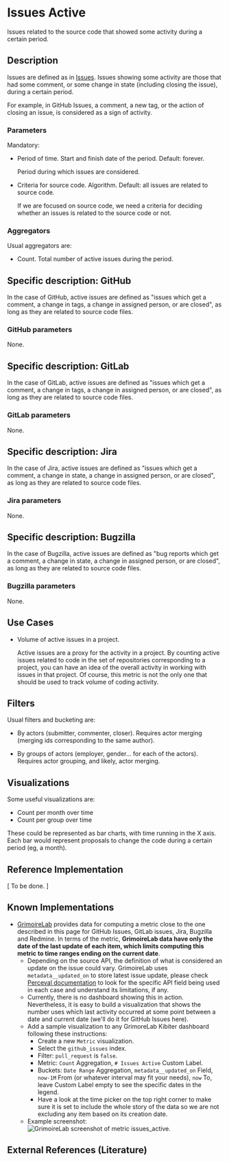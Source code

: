 # Issues Active

Issues related to the source code that showed some activity
during a certain period.

## Description

Issues are defined as in [Issues](Issues.md).
Issues showing some activity are those that had some comment,
or some change in state (including closing the issue),
during a certain period.

For example, in GitHub Issues, a comment, a new tag, or
the action of closing an issue, is considered as a sign of activity.

### Parameters

Mandatory:

* Period of time. Start and finish date of the period. Default: forever.

    Period during which issues are considered.

* Criteria for source code. Algorithm. Default: all issues are related to
  source code.

    If we are focused on source code, we need a criteria for deciding
    whether an issues is related to the source code or not.

### Aggregators

Usual aggregators are:

* Count. Total number of active issues during the period.

## Specific description: GitHub

In the case of GitHub, active issues are defined as "issues
which get a comment, a change in tags, a change in assigned
person, or are closed",
as long as they are related to source code files.

### GitHub parameters

None.

## Specific description: GitLab

In the case of GitLab, active issues are defined as "issues
which get a comment, a change in tags, a change in assigned
person, or are closed",
as long as they are related to source code files.

### GitLab parameters

None.

## Specific description: Jira

In the case of Jira, active issues are defined as "issues
which get a comment, a change in state, a change in assigned
person, or are closed",
as long as they are related to source code files.

### Jira parameters

None.

## Specific description: Bugzilla

In the case of Bugzilla, active issues are defined as "bug reports
which get a comment, a change in state, a change in assigned
person, or are closed",
as long as they are related to source code files.

### Bugzilla parameters

None.

## Use Cases

* Volume of active issues in a project.

    Active issues are a proxy for the activity in a project.
    By counting active issues related to code in the set of repositories corresponding
    to a project, you can have an idea of the overall activity in
    working with issues in that project.
    Of course, this metric is not the only one that should be
    used to track volume of coding activity.


## Filters

Usual filters and bucketing are:

* By actors (submitter, commenter, closer). Requires actor merging
(merging ids corresponding to the same author).

* By groups of actors (employer, gender... for each of the actors).
Requires actor grouping, and likely, actor merging.

## Visualizations

Some useful visualizations are:

* Count per month over time
* Count per group over time

These could be represented as bar charts, with time running in the X axis.
Each bar would represent proposals to change the code
during a certain period (eg, a month).

## Reference Implementation

[ To be done. ]

## Known Implementations

* [GrimoireLab](https://chaoss.github.io/grimoirelab) provides data for computing a metric close to the one described in this page for GitHub Issues, GitLab issues, Jira, Bugzilla and Redmine. In terms of the metric, **GrimoireLab data have only the date of the last update of each item, which limits computing this metric to time ranges ending on the current date**.
  - Depending on the source API, the definition of what is considered an update on the issue could vary. GrimoireLab uses `metadata__updated_on` to store latest issue update, please check [Perceval documentation](https://perceval.readthedocs.io/en/latest/search.html?q=metadata_updated_on&check_keywords=yes&area=default) to look for the specific API field being used in each case and understand its limitations, if any.
  - Currently, there is no dashboard showing this in action. Nevertheless, it is easy to build a visualization that shows the number uses which last activity occurred at some point between a date and current date (we'll do it for GitHub Issues here).
  - Add a sample visualization to any GrimoreLab Kibiter dashboard following these instructions:
    * Create a new `Metric` visualization.
    * Select the `github_issues` index.
    * Filter: `pull_request` is `false`.
    * Metric: `Count` Aggregation, `# Issues Active` Custom Label.
    * Buckets: `Date Range` Aggregation, `metadata__updated_on` Field, `now-1M` From (or whatever interval may fit your needs), `now` To, leave Custom Label empty to see the specific dates in the legend.
    * Have a look at the time picker on the top right corner to make sure it is set to include the whole story of the data so we are not excluding any item based on its creation date.
  - Example screenshot: ![GrimoireLab screenshot of metric issues_active](https://github.com/chaoss/wg-evolution/blob/master/metrics/images/issues_active_GrimoireLab.png).

## External References (Literature)
